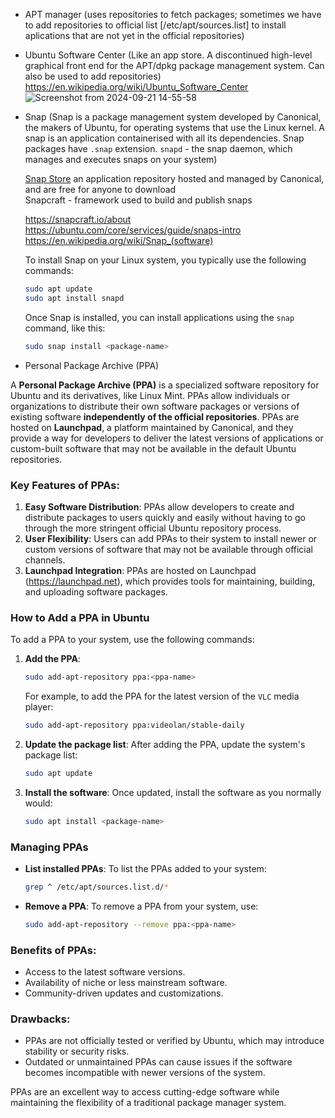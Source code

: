 - APT manager (uses repositories to fetch packages; sometimes we have to add repositories to official list [/etc/apt/sources.list] to install aplications that are not yet in the official repositories)
- Ubuntu Software Center (Like an app store. A discontinued high-level graphical front end for the APT/dpkg package management system. Can also be used to add repositories)\
   https://en.wikipedia.org/wiki/Ubuntu_Software_Center \
   ![Screenshot from 2024-09-21 14-55-58](https://github.com/user-attachments/assets/1d2d1ffd-0a62-4527-87e9-e3e53890918e)
- Snap (Snap is a package management system developed by Canonical, the makers of Ubuntu, for operating systems that use the Linux kernel. A snap is an application containerised with all its dependencies. Snap packages have `.snap` extension. `snapd` - the snap daemon, which manages and executes snaps on your system)

  [Snap Store](https://snapcraft.io/store) an application repository hosted and managed by Canonical, and are free for anyone to download\
  Snapcraft - framework used to build and publish snaps

  https://snapcraft.io/about \
  https://ubuntu.com/core/services/guide/snaps-intro \
  https://en.wikipedia.org/wiki/Snap_(software)

  To install Snap on your Linux system, you typically use the following commands:
  ```bash
  sudo apt update
  sudo apt install snapd
  ```
  Once Snap is installed, you can install applications using the `snap` command, like this:
  ```bash
  sudo snap install <package-name>
  ```

- Personal Package Archive (PPA)

A **Personal Package Archive (PPA)** is a specialized software repository for Ubuntu and its derivatives, like Linux Mint. PPAs allow individuals or organizations to distribute their own software packages or versions of existing software __independently of the official repositories__. PPAs are hosted on **Launchpad**, a platform maintained by Canonical, and they provide a way for developers to deliver the latest versions of applications or custom-built software that may not be available in the default Ubuntu repositories.

### Key Features of PPAs:
1. **Easy Software Distribution**: PPAs allow developers to create and distribute packages to users quickly and easily without having to go through the more stringent official Ubuntu repository process.
2. **User Flexibility**: Users can add PPAs to their system to install newer or custom versions of software that may not be available through official channels.
3. **Launchpad Integration**: PPAs are hosted on Launchpad (https://launchpad.net), which provides tools for maintaining, building, and uploading software packages.

### How to Add a PPA in Ubuntu
To add a PPA to your system, use the following commands:

1. **Add the PPA**:
   ```bash
   sudo add-apt-repository ppa:<ppa-name>
   ```
   For example, to add the PPA for the latest version of the `VLC` media player:
   ```bash
   sudo add-apt-repository ppa:videolan/stable-daily
   ```

2. **Update the package list**:
   After adding the PPA, update the system's package list:
   ```bash
   sudo apt update
   ```

3. **Install the software**:
   Once updated, install the software as you normally would:
   ```bash
   sudo apt install <package-name>
   ```

### Managing PPAs
- **List installed PPAs**: To list the PPAs added to your system:
  ```bash
  grep ^ /etc/apt/sources.list.d/*
  ```

- **Remove a PPA**: To remove a PPA from your system, use:
  ```bash
  sudo add-apt-repository --remove ppa:<ppa-name>
  ```

### Benefits of PPAs:
- Access to the latest software versions.
- Availability of niche or less mainstream software.
- Community-driven updates and customizations.

### Drawbacks:
- PPAs are not officially tested or verified by Ubuntu, which may introduce stability or security risks.
- Outdated or unmaintained PPAs can cause issues if the software becomes incompatible with newer versions of the system.

PPAs are an excellent way to access cutting-edge software while maintaining the flexibility of a traditional package manager system.
